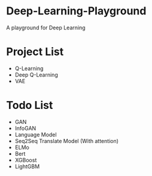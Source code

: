 # Deep-Learning-Playground
A playground for Deep Learning

# Project List
- Q-Learning
- Deep Q-Learning
- VAE

# Todo List
- GAN  
- InfoGAN  
- Language Model  
- Seq2Seq Translate Model (With attention)
- ELMo
- Bert
- XGBoost
- LightGBM
